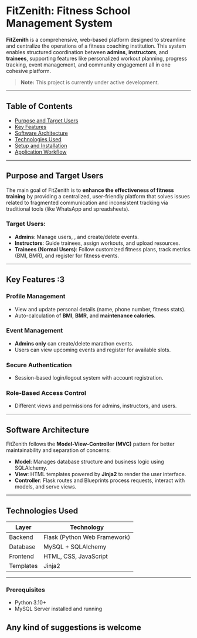#  FitZenith: Fitness School Management System

**FitZenith** is a comprehensive, web-based platform designed to streamline and centralize the operations of a fitness coaching institution. This system enables structured coordination between **admins**, **instructors**, and **trainees**, supporting features like personalized workout planning, progress tracking, event management, and community engagement all in one cohesive platform.

>  **Note:** This project is currently under active development.

---

## Table of Contents

- [ Purpose and Target Users](#-purpose-and-target-users)
- [ Key Features](#-key-features)
- [ Software Architecture](#-software-architecture)
- [ Technologies Used](#-technologies-used)
- [ Setup and Installation](#-setup-and-installation)
- [ Application Workflow](#-application-workflow)

---

## Purpose and Target Users

The main goal of FitZenith is to **enhance the effectiveness of fitness training** by providing a centralized, user-friendly platform that solves issues related to fragmented communication and inconsistent tracking via traditional tools (like WhatsApp and spreadsheets).

### Target Users:

- **Admins**: Manage users, , and create/delete events.
- **Instructors**: Guide trainees, assign workouts, and upload resources.
- **Trainees (Normal Users)**: Follow customized fitness plans, track metrics (BMI, BMR), and register for fitness events.

---

##  Key Features :3

###  Profile Management
- View and update personal details (name, phone number, fitness stats).
- Auto-calculation of **BMI**, **BMR**, and **maintenance calories**.

###  Event Management
- **Admins only** can create/delete marathon events.
- Users can view upcoming events and register for available slots.

###  Secure Authentication
- Session-based login/logout system with account registration.

###  Role-Based Access Control
- Different views and permissions for admins, instructors, and users.

---

##  Software Architecture

FitZenith follows the **Model-View-Controller (MVC)** pattern for better maintainability and separation of concerns:

- **Model**: Manages database structure and business logic using SQLAlchemy.
- **View**: HTML templates powered by **Jinja2** to render the user interface.
- **Controller**: Flask routes and Blueprints process requests, interact with models, and serve views.

---

##  Technologies Used

| Layer        | Technology                    |
|--------------|-------------------------------|
| Backend      | Flask (Python Web Framework)  |
| Database     | MySQL + SQLAlchemy      |
| Frontend     | HTML, CSS, JavaScript         |
| Templates    | Jinja2                        |

---

###  Prerequisites
- Python 3.10+
- MySQL Server installed and running

## Any kind of suggestions is welcome
